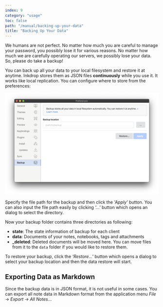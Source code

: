 ```yaml
---
index: 9
category: "usage"
toc: false
path: "/manual/backing-up-your-data"
title: "Backing Up Your Data"
---
```


We humans are not perfect. No matter how much you are careful to manage your password, you possibly lose it for various reasons.
No matter how much we are carefully operating our servers, we possibly lose your data.
So, please do take a backup!

You can back up all your data to your local filesystem and restore it at anytime.
Inkdrop stores them as JSON files **continuously** while you use it. It works like local replication.
You can configure where to store from the preferences:

![Backup](./backing-up-your-data_preferences.png)

Specify the file path for the backup and then click the _'Apply'_ button.
You can also input the file path easily by clicking _'...'_ button which opens an dialog to select the directory.

Now your backup folder contains three directories as following:

- **state**: The state information of backup for each client
- **data**: Documents of your notes, notebooks, tags and attachments
- **\_deleted**: Deleted documents will be moved here. You can move files from it to the `data` folder if you would like to restore them.

To restore your backup, click the _'Restore...'_ button which opens a dialog to select your backup location and then the data restore will start.

## Exporting Data as Markdown

Since the backup data is in JSON format, it is not useful in some cases.
You can export all note data in Markdown format from the application menu _File_ -> _Export_ -> _All Notes.._.
